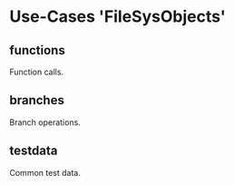 Use-Cases 'FileSysObjects'
==========================

functions
---------

Function calls.


branches
--------

Branch operations.

testdata
--------

Common test data.
